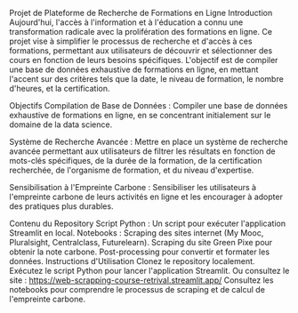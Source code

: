 Projet de Plateforme de Recherche de Formations en Ligne
Introduction
Aujourd'hui, l'accès à l'information et à l'éducation a connu une transformation radicale avec la prolifération des formations en ligne. Ce projet vise à simplifier le processus de recherche et d'accès à ces formations, permettant aux utilisateurs de découvrir et sélectionner des cours en fonction de leurs besoins spécifiques. L'objectif est de compiler une base de données exhaustive de formations en ligne, en mettant l'accent sur des critères tels que la date, le niveau de formation, le nombre d'heures, et la certification.

Objectifs
Compilation de Base de Données : Compiler une base de données exhaustive de formations en ligne, en se concentrant initialement sur le domaine de la data science.

Système de Recherche Avancée : Mettre en place un système de recherche avancée permettant aux utilisateurs de filtrer les résultats en fonction de mots-clés spécifiques, de la durée de la formation, de la certification recherchée, de l'organisme de formation, et du niveau d'expertise.

Sensibilisation à l'Empreinte Carbone : Sensibiliser les utilisateurs à l'empreinte carbone de leurs activités en ligne et les encourager à adopter des pratiques plus durables.


Contenu du Repository
Script Python : Un script pour exécuter l'application Streamlit en local.
Notebooks :
Scraping des sites internet (My Mooc, Pluralsight, Centralclass, Futurelearn).
Scraping du site Green Pixe pour obtenir la note carbone.
Post-processing pour convertir et formater les données.
Instructions d'Utilisation
Clonez le repository localement.
Exécutez le script Python pour lancer l'application Streamlit.
Ou consultez le site : https://web-scrapping-course-retrival.streamlit.app/
Consultez les notebooks pour comprendre le processus de scraping et de calcul de l'empreinte carbone.
